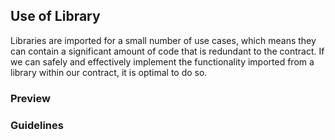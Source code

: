 ## Use of Library

Libraries are imported for a small number of use cases, which means they can contain a significant amount of code that is redundant to the contract. If we can safely and effectively implement the functionality imported from a library within our contract, it is optimal to do so.

### Preview

### Guidelines
